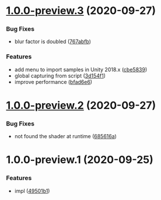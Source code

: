 # [1.0.0-preview.3](https://github.com/mob-sakai/UIEffectSnapshot/compare/v1.0.0-preview.2...v1.0.0-preview.3) (2020-09-27)


### Bug Fixes

* blur factor is doubled ([767abfb](https://github.com/mob-sakai/UIEffectSnapshot/commit/767abfb8926de65b45832f80e5e272681a6cf960))


### Features

* add menu to import samples in Unity 2018.x ([cbe5839](https://github.com/mob-sakai/UIEffectSnapshot/commit/cbe5839421b2eb9bd6342163bf1e00fa3dde507a))
* global capturing from script ([3d154f1](https://github.com/mob-sakai/UIEffectSnapshot/commit/3d154f1fd87aa0eb997cbe43df44f93fe76585d5))
* improve performance ([bfad6e6](https://github.com/mob-sakai/UIEffectSnapshot/commit/bfad6e6955302aab571392f828e4360ed05bd59e))

# [1.0.0-preview.2](https://github.com/mob-sakai/UIEffectSnapshot/compare/v1.0.0-preview.1...v1.0.0-preview.2) (2020-09-27)


### Bug Fixes

* not found the shader at runtime ([685616a](https://github.com/mob-sakai/UIEffectSnapshot/commit/685616a0dc54122abafe5b883b9784b67abb3cf5))

# 1.0.0-preview.1 (2020-09-25)


### Features

* impl ([49501b1](https://github.com/mob-sakai/UIEffectSnapshot/commit/49501b1b0d0a32a193fab33fa8eb1c8efc8ef323))
